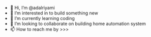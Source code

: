 - 👋 Hi, I’m @adalriyami
- 👀 I’m interested in to build something new 
- 🌱 I’m currently learning coding
- 💞️ I’m looking to collaborate on building home automation system
- 📫 How to reach me by >>>

<!---
adalriyami/adalriyami is a ✨ special ✨ repository because its `README.md` (this file) appears on your GitHub profile.
You can click the Preview link to take a look at your changes.
--->
